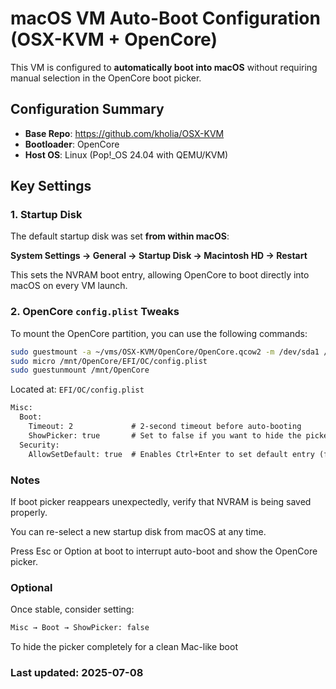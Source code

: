 # macOS VM Auto-Boot Configuration (OSX-KVM + OpenCore)

This VM is configured to **automatically boot into macOS** without requiring manual selection in the OpenCore boot picker.

## Configuration Summary

- **Base Repo**: https://github.com/kholia/OSX-KVM
- **Bootloader**: OpenCore
- **Host OS**: Linux (Pop!\_OS 24.04 with QEMU/KVM)

## Key Settings

### 1. Startup Disk

The default startup disk was set **from within macOS**:

**System Settings → General → Startup Disk → Macintosh HD → Restart**

This sets the NVRAM boot entry, allowing OpenCore to boot directly into macOS on every VM launch.

### 2. OpenCore `config.plist` Tweaks

To mount the OpenCore partition, you can use the following commands:

```bash
sudo guestmount -a ~/vms/OSX-KVM/OpenCore/OpenCore.qcow2 -m /dev/sda1 /mnt/OpenCore
sudo micro /mnt/OpenCore/EFI/OC/config.plist
sudo guestunmount /mnt/OpenCore
```

Located at: `EFI/OC/config.plist`

```xml
Misc:
  Boot:
    Timeout: 2             # 2-second timeout before auto-booting
    ShowPicker: true       # Set to false if you want to hide the picker entirely
  Security:
    AllowSetDefault: true  # Enables Ctrl+Enter to set default entry (for fallback)
```

### Notes

If boot picker reappears unexpectedly, verify that NVRAM is being saved properly.

You can re-select a new startup disk from macOS at any time.

Press Esc or Option at boot to interrupt auto-boot and show the OpenCore picker.

### Optional

Once stable, consider setting:

```xml
Misc → Boot → ShowPicker: false
```

To hide the picker completely for a clean Mac-like boot

### Last updated: 2025-07-08
